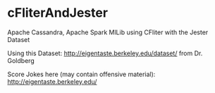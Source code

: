 # cFliterAndJester
Apache Cassandra, Apache Spark MlLib using CFliter with the Jester Dataset

Using this Dataset: http://eigentaste.berkeley.edu/dataset/ from Dr. Goldberg

Score Jokes here (may contain offensive material): http://eigentaste.berkeley.edu/
